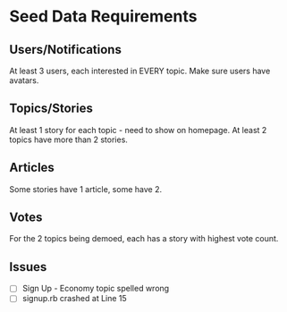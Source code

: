 # Seed Data Requirements

## Users/Notifications

At least 3 users, each interested in EVERY topic.
Make sure users have avatars.

## Topics/Stories

At least 1 story for each topic - need to show on homepage.
At least 2 topics have more than 2 stories.

## Articles

Some stories have 1 article, some have 2.


## Votes

For the 2 topics being demoed, each has a story with highest vote count.

## Issues

- [ ] Sign Up - Economy topic spelled wrong
- [ ] signup.rb crashed at Line 15 